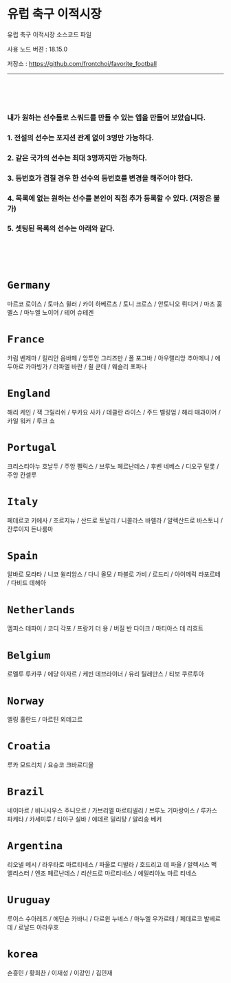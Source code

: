# 유럽 축구 이적시장

유럽 축구 이적시장 소스코드 파일

사용 노드 버젼 : 18.15.0

저장소 : https://github.com/frontchoi/favorite_football

---

<br /><br /><br />

### 내가 원하는 선수들로 스쿼드를 만들 수 있는 앱을 만들어 보았습니다. <br />

### 1. 전설의 선수는 포지션 관계 없이 3명만 가능하다.<br />

### 2. 같은 국가의 선수는 최대 3명까지만 가능하다.<br />

### 3. 등번호가 겹칠 경우 한 선수의 등번호를 변경을 해주어야 한다.<br />

### 4. 목록에 없는 원하는 선수를 본인이 직접 추가 등록할 수 있다. (저장은 불가)<br />

### 5. 셋팅된 목록의 선수는 아래와 같다.

<br /><br /><br />

# `Germany`

마르코 로이스 / 토마스 뮐러 / 카이 하베르츠 / 토니 크로스 / 안토니오 뤼디거 / 마츠 훔멜스 / 마누엘 노이어 / 테어 슈테겐

# `France`

카림 벤제마 / 킬리안 음바페 / 앙투안 그리즈만 / 폴 포그바 / 아우랠리앙 추아메니 / 에두아르 카마빙가 / 라파엘 바란 / 쥘 쿤데 / 웨슬리 포파나

# `England`

해리 케인 / 잭 그릴리쉬 / 부카요 사카 / 데클란 라이스 / 주드 벨링엄 / 해리 매과이어 / 카일 워커 / 루크 쇼

# `Portugal`

크리스티아누 호날두 / 주앙 펠릭스 / 브루노 페르난데스 / 후벤 네베스 / 디오구 달롯 / 주앙 칸셀루

# `Italy`

페데르코 키에사 / 조르지뉴 / 산드로 토날리 / 니콜라스 바렐라 / 알렉산드로 바스토니 / 잔루이지 돈나룸마

# `Spain`

알바로 모라타 / 니코 윌리암스 / 다니 올모 / 파블로 가비 / 로드리 / 아이메릭 라포르테 / 다비드 데헤아

# `Netherlands`

멤피스 데파이 / 코디 각포 / 프랑키 더 용 / 버질 반 다이크 / 마티아스 데 리흐트

# `Belgium`

로멜루 루카쿠 / 에당 아자르 / 케빈 데브라이너 / 유리 틸레만스 / 티보 쿠르투아

# `Norway`

엘링 홀란드 / 마르틴 외데고르

# `Croatia`

루카 모드리치 / 요슈코 크바르디올

# `Brazil`

네이마르 / 비니시우스 주니오르 / 가브리엘 마르티넬리 / 브루노 기마랑이스 / 루카스 파케타 / 카세미루 / 티아구 실바 / 에데르 밀리탕 / 알리송 베커

# `Argentina`

리오넬 메시 / 라우타로 마르티네스 / 파울로 디발라 / 호드리고 데 파울 / 알렉시스 맥 앨리스터 / 엔조 페르난데스 / 리산드로 마르티네스 / 에밀리아노 마르
티네스

# `Uruguay`

루이스 수아레즈 / 에딘손 카바니 / 다르윈 누녜스 / 마누엘 우가르테 / 페데르코 발베르데 / 로날드 아라우호

# `korea`

손흥민 / 황희찬 / 이재성 / 이강인 / 김민재
